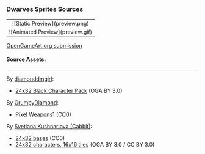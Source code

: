 ### Dwarves Sprites Sources

<table style="border: 0px;">
  <tr style="border: 0px;">
    <td style="border: 0px; vertical-align: top; text-align: center;">
      ![Static Preview](preview.png)
    </td>
  </tr>
  <tr style="border: 0px;">
    <td style="border: 0px; vertical-align: top; text-align: center;">
      ![Animated Preview](preview.gif)
    </td>
  </tr>
</table>


[OpenGameArt.org submission](https://opengameart.org/node/83728)

#### Source Assets:
---

By [diamonddmgirl](https://opengameart.org/users/diamonddmgirl):
- [24x32 Black Character Pack](https://opengameart.org/node/72198) (OGA BY 3.0)

By [GrumpyDiamond](https://opengameart.org/users/grumpydiamond):
- [Pixel Weapons1](https://opengameart.org/node/54590) (CC0)

By [Svetlana Kushnariova (Cabbit)](https://opengameart.org/users/cabbit):
- [24x32 bases](https://opengameart.org/node/24944) (CC0)
- [24x32 characters, 16x16 tiles](https://opengameart.org/node/72969) (OGA BY 3.0 / CC BY 3.0)
